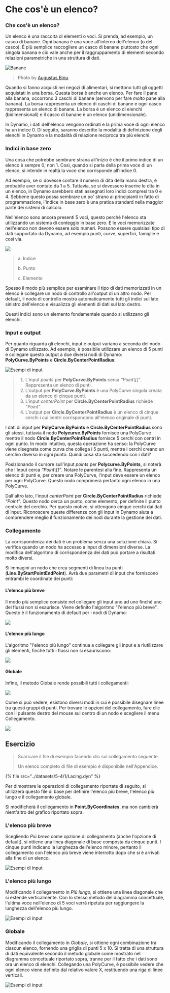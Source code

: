 # Che cos'è un elenco?

### Che cos'è un elenco?

Un elenco è una raccolta di elementi o voci. Si prenda, ad esempio, un casco di banane. Ogni banana è una voce all'interno dell'elenco (o del casco). È più semplice raccogliere un casco di banane piuttosto che ogni singola banana e ciò vale anche per il raggruppamento di elementi secondo relazioni parametriche in una struttura di dati.

![Banane](../images/5-4/1/Bananas\_white\_background\_DS.jpg)

> Photo by [Augustus Binu](https://commons.wikimedia.org/wiki/File:Bananas\_white\_background\_DS.jpg?fastcci\_from=11404890\&c1=11404890\&d1=15\&s=200\&a=list).

Quando si fanno acquisti nei negozi di alimentari, si mettono tutti gli oggetti acquistati in una borsa. Questa borsa è anche un elenco. Per fare il pane alla banana, occorrono 3 caschi di banane (servono per fare _molto_ pane alla banana). La borsa rappresenta un elenco di caschi di banane e ogni casco rappresenta un elenco di banane. La borsa è un elenco di elenchi (bidimensionali) e il casco di banane è un elenco (unidimensionale).

In Dynamo, i dati dell'elenco vengono ordinati e la prima voce di ogni elenco ha un indice 0. Di seguito, saranno descritte la modalità di definizione degli elenchi in Dynamo e la modalità di relazione reciproca tra più elenchi.

### Indici in base zero

Una cosa che potrebbe sembrare strana all'inizio è che il primo indice di un elenco è sempre 0; non 1. Così, quando si parla della prima voce di un elenco, si intende in realtà la voce che corrisponde all'indice 0.

Ad esempio, se si dovesse contare il numero di dita della mano destra, è probabile aver contato da 1 a 5. Tuttavia, se si dovessero inserire le dita in un elenco, in Dynamo sarebbero stati assegnati loro indici compresi tra 0 e 4. Sebbene questo possa sembrare un po' strano ai principianti in fatto di programmazione, l'indice in base zero è una pratica standard nella maggior parte dei sistemi di calcolo.

Nell'elenco sono ancora presenti 5 voci, questo perché l'elenco sta utilizzando un sistema di conteggio in base zero. E le voci memorizzate nell'elenco non devono essere solo numeri. Possono essere qualsiasi tipo di dati supportato da Dynamo, ad esempio punti, curve, superfici, famiglie e così via.

![](../images/5-4/1/what'salist-zerobasedindices.jpg)

> a. Indice
>
> b. Punto
>
> c. Elemento

Spesso il modo più semplice per esaminare il tipo di dati memorizzati in un elenco è collegare un nodo di controllo all'output di un altro nodo. Per default, il nodo di controllo mostra automaticamente tutti gli indici sul lato sinistro dell'elenco e visualizza gli elementi di dati sul lato destro.

Questi indici sono un elemento fondamentale quando si utilizzano gli elenchi.

### Input e output

Per quanto riguarda gli elenchi, input e output variano a seconda del nodo di Dynamo utilizzato. Ad esempio, è possibile utilizzare un elenco di 5 punti e collegare questo output a due diversi nodi di Dynamo: **PolyCurve.ByPoints** e **Circle.ByCenterPointRadius**:

![Esempi di input](../images/5-4/1/what'salist-inputsandoutputs.jpg)

> 1. L'input _points_ per **PolyCurve.ByPoints** cerca _“Point\\[]”_. Rappresenta un elenco di punti.
> 2. L'output per **PolyCurve.ByPoints** è una PolyCurve singola creata da un elenco di cinque punti.
> 3. L'input _centerPoint_ per **Circle.ByCenterPointRadius** richiede _"Point"_.
> 4. L'output per **Circle.ByCenterPointRadius** è un elenco di cinque cerchi i cui centri corrispondono all'elenco originale di punti.

I dati di input per **PolyCurve.ByPoints** e **Circle.ByCenterPointRadius** sono gli stessi, tuttavia il nodo **Polycurve.ByPoints** fornisce una PolyCurve mentre il nodo **Circle.ByCenterPointRadius** fornisce 5 cerchi con centri in ogni punto. In modo intuitivo, questa operazione ha senso: la PolyCurve viene disegnata come curva che collega i 5 punti, mentre i cerchi creano un cerchio diverso in ogni punto. Quindi cosa sta succedendo con i dati?

Posizionando il cursore sull'input _points_ per **Polycurve.ByPoints**, si noterà che l'input cerca _“Point\\[]”_. Notare le parentesi alla fine. Rappresenta un elenco di punti e, per creare una PolyCurve, l'input deve essere un elenco per ogni PolyCurve. Questo nodo comprimerà pertanto ogni elenco in una PolyCurve.

Dall'altro lato, l'input _centerPoint_ per **Circle.ByCenterPointRadius** richiede _"Point"_. Questo nodo cerca un punto, come elemento, per definire il punto centrale del cerchio. Per questo motivo, si ottengono cinque cerchi dai dati di input. Riconoscere queste differenze con gli input in Dynamo aiuta a comprendere meglio il funzionamento dei nodi durante la gestione dei dati.

### Collegamento

La corrispondenza dei dati è un problema senza una soluzione chiara. Si verifica quando un nodo ha accesso a input di dimensioni diverse. La modifica dell'algoritmo di corrispondenza dei dati può portare a risultati molto diversi.

Si immagini un nodo che crea segmenti di linea tra punti (**Line.ByStartPointEndPoint**). Avrà due parametri di input che forniscono entrambi le coordinate dei punti:

#### L'elenco più breve

Il modo più semplice consiste nel collegare gli input uno ad uno finché uno dei flussi non si esaurisce. Viene definito l'algoritmo "l'elenco più breve". Questo è il funzionamento di default per i nodi di Dynamo:

![](../images/5-4/1/what'salist-lacing-shortest.jpg)

#### L'elenco più lungo

L'algoritmo "l'elenco più lungo" continua a collegare gli input e a riutilizzare gli elementi, finché tutti i flussi non si esauriscono:

![](../images/5-4/1/what'salist-lacing-longest.jpg)

#### Globale

Infine, il metodo Globale rende possibili tutti i collegamenti:

![](../images/5-4/1/what'salist-lacing-cross.jpg)

Come si può vedere, esistono diversi modi in cui è possibile disegnare linee tra questi gruppi di punti. Per trovare le opzioni del collegamento, fare clic con il pulsante destro del mouse sul centro di un nodo e scegliere il menu Collegamento.

![](../images/5-4/1/what'salist-rightclicklacingopt.jpg)

## Esercizio

> Scaricare il file di esempio facendo clic sul collegamento seguente.
>
> Un elenco completo di file di esempio è disponibile nell'Appendice.

{% file src="../datasets/5-4/1/Lacing.dyn" %}

Per dimostrare le operazioni di collegamento riportate di seguito, si utilizzerà questo file di base per definire l'elenco più breve, l'elenco più lungo e il collegamento globale.

Si modificherà il collegamento in **Point.ByCoordinates**, ma non cambierà nient'altro del grafico riportato sopra.

### L'elenco più breve

Scegliendo _Più breve_ come opzione di collegamento (anche l'opzione di default), si ottiene una linea diagonale di base composta da cinque punti. I cinque punti indicano la lunghezza dell'elenco minore, pertanto il collegamento con l'elenco più breve viene interrotto dopo che si è arrivati alla fine di un elenco.

![Esempi di input](../images/5-4/1/what'salist-lacingexercise01.jpg)

### **L'elenco più lungo**

Modificando il collegamento in _Più lungo_, si ottiene una linea diagonale che si estende verticalmente. Con lo stesso metodo del diagramma concettuale, l'ultima voce nell'elenco di 5 voci verrà ripetuta per raggiungere la lunghezza dell'elenco più lungo.

![Esempi di input](../images/5-4/1/what'salist-lacingexercise02.jpg)

### **Globale**

Modificando il collegamento in _Globale_, si ottiene ogni combinazione tra ciascun elenco, fornendo una griglia di punti 5 x 10. Si tratta di una struttura di dati equivalente secondo il metodo globale come mostrato nel diagramma concettuale riportato sopra, tranne per il fatto che i dati sono ora un elenco di elenchi. Collegando una PolyCurve, è possibile vedere che ogni elenco viene definito dal relativo valore X, restituendo una riga di linee verticali.

![Esempi di input](../images/5-4/1/what'salist-lacingexercise03.jpg)
